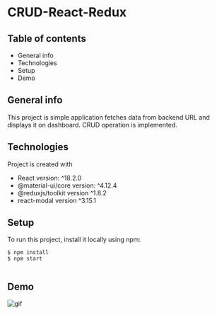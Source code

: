 # CRUD-React-Redux

## Table of contents
* General info
* Technologies 
* Setup
* Demo

## General info
This project is simple application fetches data from backend URL and displays it on dashboard. CRUD operation is implemented.

## Technologies
Project is created with
* React version: ^18.2.0
* @material-ui/core version: ^4.12.4
* @reduxjs/toolkit version ^1.8.2
* react-modal version ^3.15.1

## Setup
To run this project, install it locally using npm:

```
$ npm install
$ npm start 
   
```
## Demo

![gif ](https://user-images.githubusercontent.com/72161804/174423931-3e5ffe59-148e-4c86-8d85-4beba88af4ef.gif)
<!-- <video src='https://gifs.com/gif/crud-oZ9GoA' width=180/> -->

